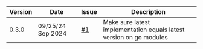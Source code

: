 | Version | Date | Issue | Description |
| --- | --- | --- | --- |
| 0.3.0 | 09/25/24 Sep 2024 | [#1](https://github.com/daandejongen/utils/issues/1) | Make sure latest implementation equals latest version on go modules |

